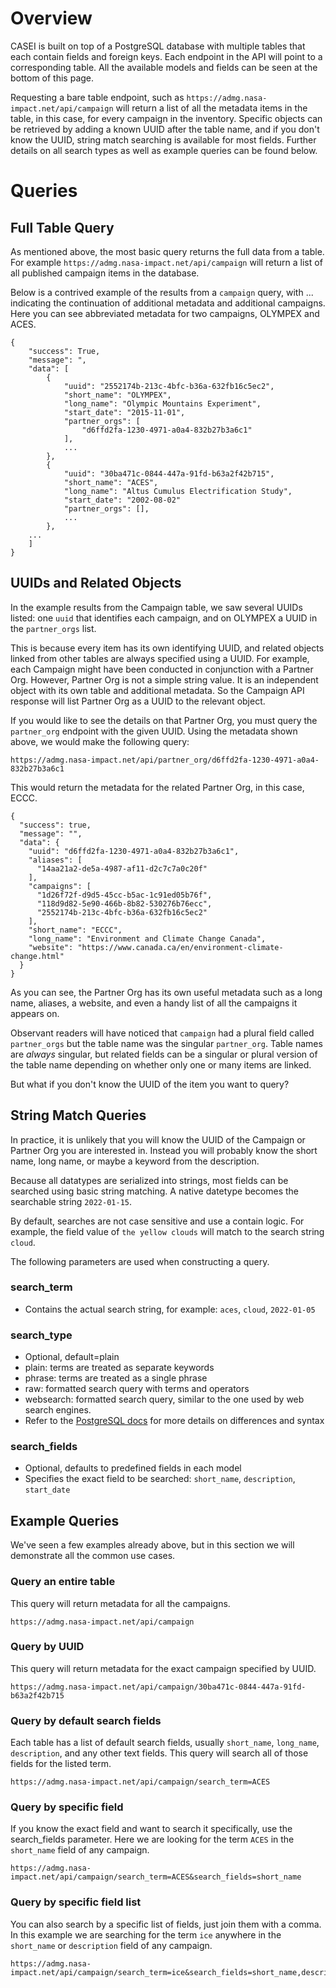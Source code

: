 # Overview

CASEI is built on top of a PostgreSQL database with multiple tables that each contain fields and foreign keys. Each endpoint in the API will point to a corresponding table. All the available models and fields can be seen at the bottom of this page.

Requesting a bare table endpoint, such as `https://admg.nasa-impact.net/api/campaign` will return a list of all the metadata items in the table, in this case, for every campaign in the inventory. Specific objects can be retrieved by adding a known UUID after the table name, and if you don't know the UUID, string match searching is available for most fields. Further details on all search types as well as example queries can be found below.

# Queries
## Full Table Query
As mentioned above, the most basic query returns the full data from a table. For example `https://admg.nasa-impact.net/api/campaign` will return a list of all published campaign items in the database.

Below is a contrived example of the results from a `campaign` query, with ... indicating the continuation of additional metadata and additional campaigns. Here you can see abbreviated metadata for two campaigns, OLYMPEX and ACES.

```
{ 
    "success": True, 
    "message": ", 
    "data": [
        { 
            "uuid": "2552174b-213c-4bfc-b36a-632fb16c5ec2",
            "short_name": "OLYMPEX",
            "long_name": "Olympic Mountains Experiment",
            "start_date": "2015-11-01",
            "partner_orgs": [
                "d6ffd2fa-1230-4971-a0a4-832b27b3a6c1"
            ],
            ...
        }, 
        { 
            "uuid": "30ba471c-0844-447a-91fd-b63a2f42b715",
            "short_name": "ACES",
            "long_name": "Altus Cumulus Electrification Study",
            "start_date": "2002-08-02"
            "partner_orgs": [],
            ...
        }, 
    ...
    ]
}
```
## UUIDs and Related Objects

In the example results from the Campaign table, we saw several UUIDs listed: one `uuid` that identifies each campaign, and on OLYMPEX a UUID in the `partner_orgs` list.

This is because every item has its own identifying UUID, and related objects linked from other tables are always specified using a UUID. For example, each Campaign might have been conducted in conjunction with a Partner Org. However, Partner Org is not a simple string value. It is an independent object with its own table and additional metadata. So the Campaign API response will list Partner Org as a UUID to the relevant object.

If you would like to see the details on that Partner Org, you must query the `partner_org` endpoint with the given UUID. Using the metadata shown above, we would make the following query:
```
https://admg.nasa-impact.net/api/partner_org/d6ffd2fa-1230-4971-a0a4-832b27b3a6c1
```
This would return the metadata for the related Partner Org, in this case, ECCC.
```
{
  "success": true,
  "message": "",
  "data": {
    "uuid": "d6ffd2fa-1230-4971-a0a4-832b27b3a6c1",
    "aliases": [
      "14aa21a2-de5a-4987-af11-d2c7c7a0c20f"
    ],
    "campaigns": [
      "1d26f72f-d9d5-45cc-b5ac-1c91ed05b76f",
      "118d9d82-5e90-466b-8b82-530276b76ecc",
      "2552174b-213c-4bfc-b36a-632fb16c5ec2"
    ],
    "short_name": "ECCC",
    "long_name": "Environment and Climate Change Canada",
    "website": "https://www.canada.ca/en/environment-climate-change.html"
  }
}
```
As you can see, the Partner Org has its own useful metadata such as a long name, aliases, a website, and even a handy list of all the campaigns it appears on.

Observant readers will have noticed that `campaign` had a plural field called `partner_orgs` but the table name was the singular `partner_org`. Table names are *always* singular, but related fields can be a singular or plural version of the table name depending on whether only one or many items are linked.

But what if you don't know the UUID of the item you want to query?

## String Match Queries
In practice, it is unlikely that you will know the UUID of the Campaign or Partner Org you are interested in. Instead you will probably know the short name, long name, or maybe a keyword from the description.

Because all datatypes are serialized into strings, most fields can be searched using basic string matching. A native datetype becomes the searchable string `2022-01-15`. 

By default, searches are not case sensitive and use a contain logic. For example, the field value of `the yellow clouds` will match to the search string `cloud`. 

The following parameters are used when constructing a query.

### search_term
- Contains the actual search string, for example: `aces`, `cloud`, `2022-01-05`

### search_type
- Optional, default=plain
- plain: terms are treated as separate keywords
- phrase: terms are treated as a single phrase
- raw: formatted search query with terms and operators
- websearch: formatted search query, similar to the one used by web search engines. 
- Refer to the [PostgreSQL docs](https://www.postgresql.org/docs/current/textsearch-controls.html#TEXTSEARCH-PARSING-QUERIES) for more details on differences and syntax

### search_fields
- Optional, defaults to predefined fields in each model
- Specifies the exact field to be searched: `short_name`, `description`, `start_date`



## Example Queries
We've seen a few examples already above, but in this section we will demonstrate all the common use cases.

### Query an entire table
This query will return metadata for all the campaigns.
```
https://admg.nasa-impact.net/api/campaign
```
### Query by UUID
This query will return metadata for the exact campaign specified by UUID.
```
https://admg.nasa-impact.net/api/campaign/30ba471c-0844-447a-91fd-b63a2f42b715
```
### Query by default search fields
Each table has a list of default search fields, usually `short_name`, `long_name`, `description`, and any other text fields. This query will search all of those fields for the listed term.
```
https://admg.nasa-impact.net/api/campaign/search_term=ACES
```
### Query by specific field
If you know the exact field and want to search it specifically, use the search_fields parameter. Here we are looking for the term `ACES` in the `short_name` field of any campaign. 
```
https://admg.nasa-impact.net/api/campaign/search_term=ACES&search_fields=short_name
```
### Query by specific field list
You can also search by a specific list of fields, just join them with a comma. In this example we are searching for the term `ice` anywhere in the `short_name` or `description` field of any campaign.
```
https://admg.nasa-impact.net/api/campaign/search_term=ice&search_fields=short_name,description
```
